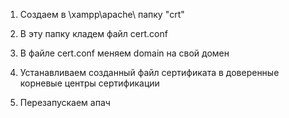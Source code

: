 1. Создаем в \xampp\apache\ папку "crt"

2. В эту папку кладем файл cert.conf

3. В файле cert.conf меняем domain на свой домен

4. Устанавливаем созданный файл сертификата в доверенные корневые центры сертификации

5. Перезапускаем апач
